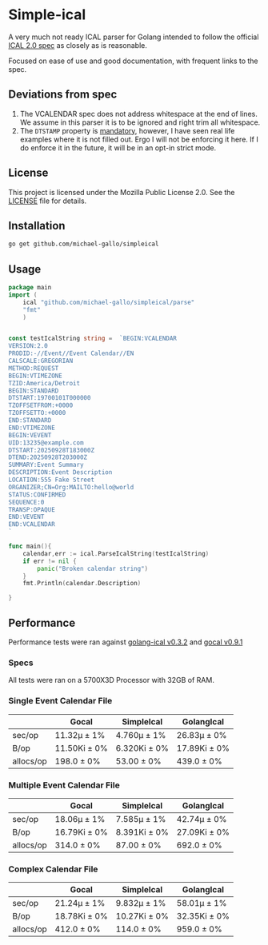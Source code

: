 # Simple-ical

A very much not ready ICAL parser for Golang intended to follow the official [ICAL 2.0 spec](https://datatracker.ietf.org/doc/html/rfc5545) as closely as is reasonable.

Focused on ease of use and good documentation, with frequent links to the spec.

## Deviations from spec

1. The VCALENDAR spec does not address whitespace at the end of lines. We assume in this parser it is to be ignored and right trim all whitespace.
2. The `DTSTAMP` property is [mandatory](https://datatracker.ietf.org/doc/html/rfc5545#section-3.6.1), however, I have seen real life examples where it is not filled out. Ergo I will not be enforcing it here. If I do enforce it in the future, it will be in an opt-in strict mode.

## License

This project is licensed under the Mozilla Public License 2.0. See the [LICENSE](LICENSE) file for details.


## Installation


```sh
go get github.com/michael-gallo/simpleical
```


## Usage

```go
package main
import (
    ical "github.com/michael-gallo/simpleical/parse"
    "fmt"
    )


const testIcalString string =  `BEGIN:VCALENDAR
VERSION:2.0
PRODID:-//Event//Event Calendar//EN
CALSCALE:GREGORIAN
METHOD:REQUEST
BEGIN:VTIMEZONE
TZID:America/Detroit
BEGIN:STANDARD
DTSTART:19700101T000000
TZOFFSETFROM:+0000
TZOFFSETTO:+0000
END:STANDARD
END:VTIMEZONE
BEGIN:VEVENT
UID:13235@example.com
DTSTART:20250928T183000Z
DTEND:20250928T203000Z
SUMMARY:Event Summary
DESCRIPTION:Event Description
LOCATION:555 Fake Street
ORGANIZER;CN=Org:MAILTO:hello@world
STATUS:CONFIRMED
SEQUENCE:0
TRANSP:OPAQUE
END:VEVENT
END:VCALENDAR
`

func main(){
    calendar,err := ical.ParseIcalString(testIcalString)
    if err != nil {
        panic("Broken calendar string")
    }
    fmt.Println(calendar.Description)

}

```

## Performance
Performance tests were ran against [golang-ical v0.3.2](https://github.com/arran4/golang-ical/releases/tag/v0.3.2) and [gocal v0.9.1](https://github.com/apognu/gocal/releases/tag/v0.9.1)

### Specs
All tests were ran on a 5700X3D Processor with 32GB of RAM.

### Single Event Calendar File

|         | Gocal       | SimpleIcal  | GolangIcal |
|---------|-------------|-------------| -----------|
| sec/op  | 11.32µ ± 1% | 4.760µ ± 1% | 26.83µ ± 0%|
| B/op    | 11.50Ki ± 0%| 6.320Ki ± 0%|17.89Ki ± 0%|
|allocs/op| 198.0 ± 0%  | 53.00 ± 0%  |439.0 ± 0%  |


### Multiple Event Calendar File

|         | Gocal       | SimpleIcal  | GolangIcal  |
|---------|-------------|-------------| ------------|
| sec/op  | 18.06µ ± 1% | 7.585µ ± 1% | 42.74µ ± 0% |
| B/op    | 16.79Ki ± 0%| 8.391Ki ± 0%| 27.09Ki ± 0%|
|allocs/op| 314.0 ± 0%  | 87.00 ± 0%  | 692.0 ± 0%  |


### Complex Calendar File

|         | Gocal       | SimpleIcal  | GolangIcal  |
|---------|-------------|-------------| ------------|
| sec/op  | 21.24µ ± 1% | 9.832µ ± 1% | 58.01µ ± 1% |
| B/op    | 18.78Ki ± 0%| 10.27Ki ± 0%| 32.35Ki ± 0%|
|allocs/op|412.0 ± 0%   | 114.0 ± 0%  |959.0 ± 0%   |
